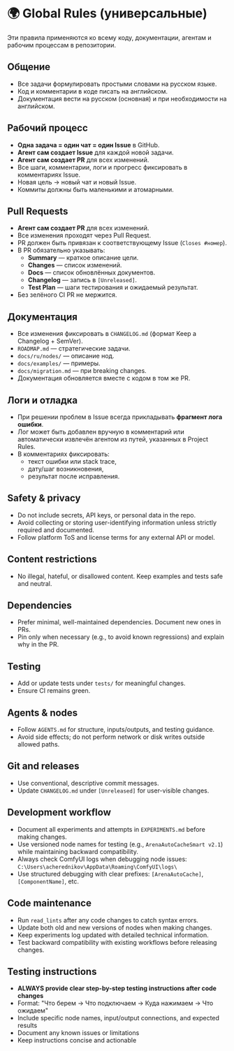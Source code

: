 # 🌍 Global Rules (универсальные)

Эти правила применяются ко всему коду, документации, агентам и рабочим процессам в репозитории.

## Общение
- Все задачи формулировать простыми словами на русском языке.
- Код и комментарии в коде писать на английском.
- Документация вести на русском (основная) и при необходимости на английском.

## Рабочий процесс
- **Одна задача = один чат = один Issue** в GitHub.
- **Агент сам создает Issue** для каждой новой задачи.
- **Агент сам создает PR** для всех изменений.
- Все шаги, комментарии, логи и прогресс фиксировать в комментариях Issue.
- Новая цель → новый чат и новый Issue.
- Коммиты должны быть маленькими и атомарными.

## Pull Requests
- **Агент сам создает PR** для всех изменений.
- Все изменения проходят через Pull Request.
- PR должен быть привязан к соответствующему Issue (`Closes #номер`).
- В PR обязательно указывать:
  * **Summary** — краткое описание цели.
  * **Changes** — список изменений.
  * **Docs** — список обновлённых документов.
  * **Changelog** — запись в `[Unreleased]`.
  * **Test Plan** — шаги тестирования и ожидаемый результат.
- Без зелёного CI PR не мержится.

## Документация
- Все изменения фиксировать в `CHANGELOG.md` (формат Keep a Changelog + SemVer).
- `ROADMAP.md` — стратегические задачи.
- `docs/ru/nodes/` — описание нод.
- `docs/examples/` — примеры.
- `docs/migration.md` — при breaking changes.
- Документация обновляется вместе с кодом в том же PR.

## Логи и отладка
- При решении проблем в Issue всегда прикладывать **фрагмент лога ошибки**.
- Лог может быть добавлен вручную в комментарий или автоматически извлечён агентом из путей, указанных в Project Rules.
- В комментариях фиксировать:
  * текст ошибки или stack trace,
  * дату/шаг возникновения,
  * результат после исправления.

## Safety & privacy
- Do not include secrets, API keys, or personal data in the repo.
- Avoid collecting or storing user-identifying information unless strictly required and documented.
- Follow platform ToS and license terms for any external API or model.

## Content restrictions
- No illegal, hateful, or disallowed content. Keep examples and tests safe and neutral.

## Dependencies
- Prefer minimal, well-maintained dependencies. Document new ones in PRs.
- Pin only when necessary (e.g., to avoid known regressions) and explain why in the PR.

## Testing
- Add or update tests under `tests/` for meaningful changes.
- Ensure CI remains green.

## Agents & nodes
- Follow `AGENTS.md` for structure, inputs/outputs, and testing guidance.
- Avoid side effects; do not perform network or disk writes outside allowed paths.

## Git and releases
- Use conventional, descriptive commit messages.
- Update `CHANGELOG.md` under `[Unreleased]` for user-visible changes.

## Development workflow
- Document all experiments and attempts in `EXPERIMENTS.md` before making changes.
- Use versioned node names for testing (e.g., `ArenaAutoCacheSmart v2.1`) while maintaining backward compatibility.
- Always check ComfyUI logs when debugging node issues: `C:\Users\acherednikov\AppData\Roaming\ComfyUI\logs\`
- Use structured debugging with clear prefixes: `[ArenaAutoCache]`, `[ComponentName]`, etc.

## Code maintenance
- Run `read_lints` after any code changes to catch syntax errors.
- Update both old and new versions of nodes when making changes.
- Keep experiments log updated with detailed technical information.
- Test backward compatibility with existing workflows before releasing changes.

## Testing instructions
- **ALWAYS provide clear step-by-step testing instructions after code changes**
- Format: "Что берем → Что подключаем → Куда нажимаем → Что ожидаем"
- Include specific node names, input/output connections, and expected results
- Document any known issues or limitations
- Keep instructions concise and actionable


